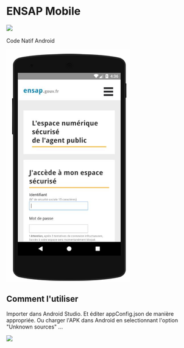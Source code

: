 ENSAP Mobile
================
![](https://mastodon.etalab.gouv.fr/system/media_attachments/files/000/002/448/original/ef7957cdd38bd640.png)

Code Natif Android

![](https://github.com/deep75/ENSAP-Mobile/raw/master/capture.png)

Comment l'utiliser
------------
Importer dans Android Studio. Et éditer appConfig.json de manière appropriée. Ou charger l'APK dans Android en selectionnant l'option "Unknown sources" ...

![](https://icdn5.digitaltrends.com/image/moto_x4_unknown_sources_2-720x720.jpg)

